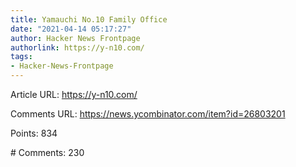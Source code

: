```yaml
---
title: Yamauchi No.10 Family Office
date: "2021-04-14 05:17:27"
author: Hacker News Frontpage
authorlink: https://y-n10.com/
tags:
- Hacker-News-Frontpage
---
```


<p>Article URL: <a href="https://y-n10.com/">https://y-n10.com/</a></p>
<p>Comments URL: <a href="https://news.ycombinator.com/item?id=26803201">https://news.ycombinator.com/item?id=26803201</a></p>
<p>Points: 834</p>
<p># Comments: 230</p>

